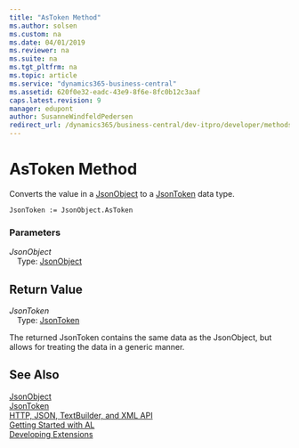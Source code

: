 ```yaml
---
title: "AsToken Method"
ms.author: solsen
ms.custom: na
ms.date: 04/01/2019
ms.reviewer: na
ms.suite: na
ms.tgt_pltfrm: na
ms.topic: article
ms.service: "dynamics365-business-central"
ms.assetid: 620f0e32-eadc-43e9-8f6e-8fc0b12c3aaf
caps.latest.revision: 9
manager: edupont
author: SusanneWindfeldPedersen
redirect_url: /dynamics365/business-central/dev-itpro/developer/methods-auto/library
---
```

<!--This topic is deprected, see redirection URL-->

 

# AsToken Method
Converts the value in a [JsonObject](jsonobject-class.md) to a [JsonToken](jsontoken-class.md) data type.

```
JsonToken := JsonObject.AsToken
```

### Parameters
*JsonObject*  
&emsp;Type: [JsonObject](jsonobject-class.md)

## Return Value
*JsonToken*  
&emsp;Type: [JsonToken](jsontoken-class.md)

The returned JsonToken contains the same data as the JsonObject, but allows for treating the data in a generic manner.

## See Also
[JsonObject](jsonobject-class.md)  
[JsonToken](jsontoken-class.md)  
[HTTP, JSON, TextBuilder, and XML API](../devenv-restapi-overview.md)  
[Getting Started with AL](../devenv-get-started.md)  
[Developing Extensions](../devenv-dev-overview.md)
